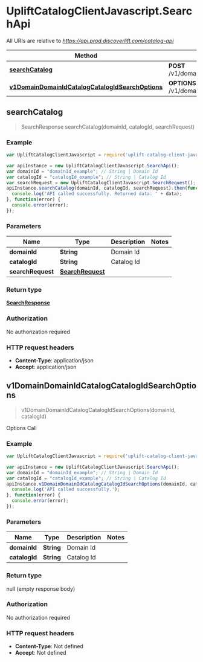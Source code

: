 # UpliftCatalogClientJavascript.SearchApi

All URIs are relative to *https://api.prod.discoverlift.com/catalog-api*

Method | HTTP request | Description
------------- | ------------- | -------------
[**searchCatalog**](SearchApi.md#searchCatalog) | **POST** /v1/domain/{domainId}/catalog/{catalogId}/search | 
[**v1DomainDomainIdCatalogCatalogIdSearchOptions**](SearchApi.md#v1DomainDomainIdCatalogCatalogIdSearchOptions) | **OPTIONS** /v1/domain/{domainId}/catalog/{catalogId}/search | Options Call



## searchCatalog

> SearchResponse searchCatalog(domainId, catalogId, searchRequest)



### Example

```javascript
var UpliftCatalogClientJavascript = require('uplift-catalog-client-javascript');

var apiInstance = new UpliftCatalogClientJavascript.SearchApi();
var domainId = "domainId_example"; // String | Domain Id
var catalogId = "catalogId_example"; // String | Catalog Id
var searchRequest = new UpliftCatalogClientJavascript.SearchRequest(); // SearchRequest | 
apiInstance.searchCatalog(domainId, catalogId, searchRequest).then(function(data) {
  console.log('API called successfully. Returned data: ' + data);
}, function(error) {
  console.error(error);
});

```

### Parameters



Name | Type | Description  | Notes
------------- | ------------- | ------------- | -------------
 **domainId** | **String**| Domain Id | 
 **catalogId** | **String**| Catalog Id | 
 **searchRequest** | [**SearchRequest**](SearchRequest.md)|  | 

### Return type

[**SearchResponse**](SearchResponse.md)

### Authorization

No authorization required

### HTTP request headers

- **Content-Type**: application/json
- **Accept**: application/json


## v1DomainDomainIdCatalogCatalogIdSearchOptions

> v1DomainDomainIdCatalogCatalogIdSearchOptions(domainId, catalogId)

Options Call

### Example

```javascript
var UpliftCatalogClientJavascript = require('uplift-catalog-client-javascript');

var apiInstance = new UpliftCatalogClientJavascript.SearchApi();
var domainId = "domainId_example"; // String | Domain Id
var catalogId = "catalogId_example"; // String | Catalog Id
apiInstance.v1DomainDomainIdCatalogCatalogIdSearchOptions(domainId, catalogId).then(function() {
  console.log('API called successfully.');
}, function(error) {
  console.error(error);
});

```

### Parameters



Name | Type | Description  | Notes
------------- | ------------- | ------------- | -------------
 **domainId** | **String**| Domain Id | 
 **catalogId** | **String**| Catalog Id | 

### Return type

null (empty response body)

### Authorization

No authorization required

### HTTP request headers

- **Content-Type**: Not defined
- **Accept**: Not defined

